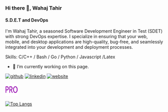 ### Hi there 👋, Wahaj Tahir
#### S.D.E.T and DevOps
I'm Wahaj Tahir, a seasoned Software Development Engineer in Test (SDET) with strong DevOps expertise. I specialize in ensuring that your web, mobile, and desktop applications are high-quality, bug-free, and seamlessly integrated into your development and deployment processes.

Skills: C/C++ / Bash / Go / Python / Javascript /Latex

- 🔭 I’m currently working on this page. 


[<img src='https://cdn.jsdelivr.net/npm/simple-icons@3.0.1/icons/github.svg' alt='github' height='40'>](https://github.com/WahajT)  [<img src='https://cdn.jsdelivr.net/npm/simple-icons@3.0.1/icons/linkedin.svg' alt='linkedin' height='40'>](https://www.linkedin.com/in/https://www.linkedin.com/in/wahaj-tahir/)  [<img src='https://cdn.jsdelivr.net/npm/simple-icons@3.0.1/icons/icloud.svg' alt='website' height='40'>](https://wahajt.github.io)  

<a href='https://github.com/pricing'><img src='https://raw.githubusercontent.com/acervenky/animated-github-badges/master/assets/pro.gif' width='40' height='40'></a> 

[![Top Langs](https://github-readme-stats.vercel.app/api/top-langs/?username=WahajT)](https://github.com/anuraghazra/github-readme-stats)

